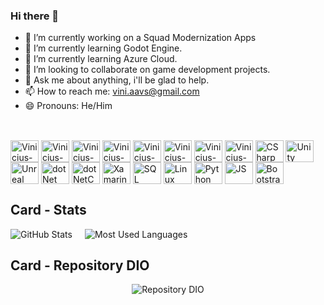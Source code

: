 
### Hi there 👋

- 🔭 I’m currently working on a Squad Modernization Apps
- 🌱 I’m currently learning Godot Engine.
- 🌱 I’m currently learning Azure Cloud.
- 👯 I’m looking to collaborate on game development projects.
- 💬 Ask me about anything, i'll be glad to help.
- 📫 How to reach me: vini.aavs@gmail.com
- 😄 Pronouns: He/Him

##

<div style="display: inline_block"><br>
  <img align="center" alt="Vinicius-React" height="35" width="45"
        src="https://cdn.jsdelivr.net/gh/devicons/devicon/icons/react/react-original.svg" />
    <img align="center" alt="Vinicius-HTML" height="35" width="45"
        src="https://cdn.jsdelivr.net/gh/devicons/devicon/icons/html5/html5-original.svg" />
    <img align="center" alt="Vinicius-CSS" height="35" width="45"
        src="https://cdn.jsdelivr.net/gh/devicons/devicon/icons/css3/css3-original.svg" />
    <img align="center" alt="Vinicius-NodeJs" height="35" width="45"
        src="https://cdn.jsdelivr.net/gh/devicons/devicon/icons/nodejs/nodejs-original.svg" />
    <img align="center" alt="Vinicius-Docker" height="35" width="45"
        src="https://cdn.jsdelivr.net/gh/devicons/devicon/icons/docker/docker-original.svg" />
    <img align="center" alt="Vinicius-DotNet" height="35" width="45"
        src="https://cdn.jsdelivr.net/gh/devicons/devicon/icons/microsoftsqlserver/microsoftsqlserver-plain-wordmark.svg" />
    <img align="center" alt="Vinicius-DotNet" height="35" width="45"
        src="https://cdn.jsdelivr.net/gh/devicons/devicon/icons/dotnetcore/dotnetcore-original.svg" />
    <img align="center" alt="Vinicius-MongoDB" height="35" width="45"
        src="https://cdn.jsdelivr.net/gh/devicons/devicon/icons/mongodb/mongodb-original.svg" />
  <img align="center" alt="CSharp" height="35" width="45" src="https://cdn.jsdelivr.net/gh/devicons/devicon/icons/csharp/csharp-original.svg" />
  <img align="center" alt="Unity" height="35" width="45" src="https://cdn.jsdelivr.net/gh/devicons/devicon/icons/unity/unity-original.svg" />
  <img align="center" alt="Unreal" height="35" width="45" src="https://cdn.jsdelivr.net/gh/devicons/devicon/icons/unrealengine/unrealengine-original.svg" />
  <img align="center" alt="dotNet" height="35" width="45" src="https://cdn.jsdelivr.net/gh/devicons/devicon/icons/dot-net/dot-net-original.svg" />
  <img align="center" alt="dotNetCore" height="35" width="45" src="https://cdn.jsdelivr.net/gh/devicons/devicon/icons/dotnetcore/dotnetcore-original.svg" />
  <img align="center" alt="Xamarin" height="35" width="45" src="https://cdn.jsdelivr.net/gh/devicons/devicon/icons/xamarin/xamarin-original.svg" />
  <img align="center" alt="SQL" height="35" width="45" src="https://user-images.githubusercontent.com/4249331/52232852-e2c4f780-28bd-11e9-835d-1e3cf3e43888.png" />
  <img align="center" alt="Linux" height="35" width="45" src="https://cdn.jsdelivr.net/gh/devicons/devicon/icons/linux/linux-original.svg" />    
  <img align="center" alt="Python" height="35" width="45" src="https://cdn.jsdelivr.net/gh/devicons/devicon/icons/python/python-original.svg">
  <img align="center" alt="JS" height="35" width="45" src="https://cdn.jsdelivr.net/gh/devicons/devicon/icons/javascript/javascript-original.svg">
  <img align="center" alt="Bootstrap" height="35" width="45" src="https://cdn.jsdelivr.net/gh/devicons/devicon/icons/bootstrap/bootstrap-original.svg">


  
</div>



## Card - Stats

<div style="display: flex;">
    <div style="margin-right: 20px; height: 100%;">
        <img src="https://github-readme-stats.vercel.app/api?username=vinneaavs&theme=transparent&bg_color=000&border_color=30A3DC&show_icons=true&icon_color=30A3DC&title_color=E94D5F&text_color=FFF" alt="GitHub Stats">
    </div>
    <div>
        <img src="https://github-readme-stats-git-masterrstaa-rickstaa.vercel.app/api/top-langs/?username=vinneaavs&layout=compact&bg_color=000&border_color=30A3DC&title_color=E94D5F&text_color=FFF" alt="Most Used Languages">
    </div>
</div>


## Card - Repository DIO

<div style="display: flex; justify-content: center; align-items: center;">
 <img src="https://github-readme-stats.vercel.app/api/pin/?username=vinneaavs&repo=dio-lab-open-source&bg_color=000&border_color=30A3DC&show_icons=true&icon_color=30A3DC&title_color=E94D5F&text_color=FFF" alt="Repository DIO"/>

</div>
